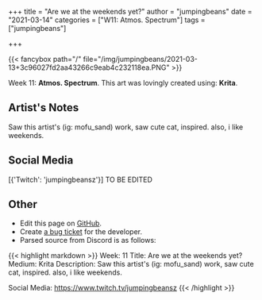 +++
title =       "Are we at the weekends yet?"
author =      "jumpingbeans"
date =        "2021-03-14"
categories =  ["W11: Atmos. Spectrum"]
tags =        ["jumpingbeans"]

+++


{{< fancybox path="/" file="/img/jumpingbeans/2021-03-13+3c96027fd2aa43266c9eab4c232118ea.PNG" >}}


Week 11: **Atmos. Spectrum**. This art was lovingly created using: **Krita**.

## Artist's Notes

Saw this artist's (ig: mofu_sand) work, saw cute cat, inspired. also, i like weekends.

## Social Media

[{'Twitch': 'jumpingbeansz'}] TO BE EDITED

## Other

- Edit this page on [GitHub](https://github.com/teaminkling/web-refresh/edit/main/blog/content/blog/jumpingbeans-week-11-0c75.md).
- Create [a bug ticket](https://github.com/teaminkling/web-refresh/issues/new?assignees=&labels=bug&template=problem-report.md&title=) for the developer.
- Parsed source from Discord is as follows:

{{< highlight markdown >}}
Week: 11
Title:  Are we at the weekends yet?
Medium: Krita
Description: Saw this artist's (ig: mofu_sand) work, saw cute cat, inspired. also, i like weekends.

Social Media: https://www.twitch.tv/jumpingbeansz
{{< /highlight >}}